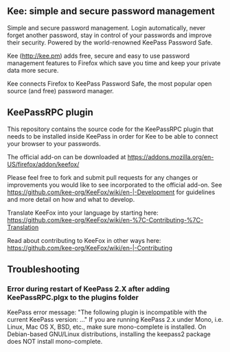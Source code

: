 ## Kee: simple and secure password management
Simple and secure password management. Login automatically, never forget another password, stay in control of your passwords and improve their security. Powered by the world-renowned KeePass Password Safe.

Kee (http://kee.pm) adds free, secure and easy to use password management features to Firefox which save you time and keep your private data more secure.

Kee connects Firefox to KeePass Password Safe, the most popular open source (and free) password manager.

## KeePassRPC plugin
This repository contains the source code for the KeePassRPC plugin that needs to be installed inside KeePass in order for Kee to be able to connect your browser to your passwords.

The official add-on can be downloaded at https://addons.mozilla.org/en-US/firefox/addon/keefox/

Please feel free to fork and submit pull requests for any changes or improvements you would like to see incorporated to the official add-on. See https://github.com/kee-org/KeeFox/wiki/en-|-Development for guidelines and more detail on how and what to develop.

Translate KeeFox into your language by starting here: https://github.com/kee-org/KeeFox/wiki/en-%7C-Contributing-%7C-Translation

Read about contributing to KeeFox in other ways here: https://github.com/kee-org/KeeFox/wiki/en-|-Contributing

## Troubleshooting
### Error during restart of KeePass 2.X after adding KeePassRPC.plgx to the plugins folder
KeePass error message: "The following plugin is incompatible with the current KeePass version: ..." If you are running KeePass 2.x under Mono, i.e. Linux, Mac OS X, BSD, etc., make sure mono-complete is installed. On Debian-based GNU/Linux distributions, installing the keepass2 package does NOT install mono-complete.
